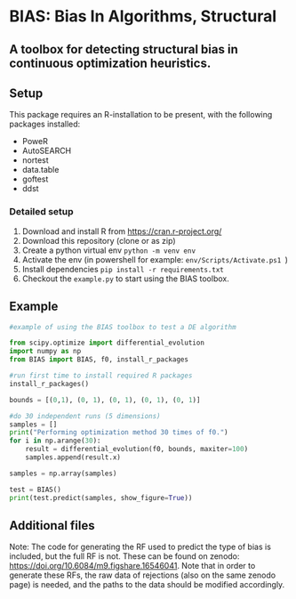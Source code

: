 # BIAS: Bias In Algorithms, Structural
## A toolbox for detecting structural bias in continuous optimization heuristics.

## Setup

This package requires an R-installation to be present, with the following packages installed:
- PoweR
- AutoSEARCH
- nortest
- data.table
- goftest
- ddst

### Detailed setup

1. Download and install R from https://cran.r-project.org/
2. Download this repository (clone or as zip)
3. Create a python virtual env `python -m venv env`
4. Activate the env (in powershell for example: `env/Scripts/Activate.ps1 `)
5. Install dependencies `pip install -r requirements.txt`
6. Checkout the `example.py` to start using the BIAS toolbox.


## Example

```py
#example of using the BIAS toolbox to test a DE algorithm

from scipy.optimize import differential_evolution
import numpy as np
from BIAS import BIAS, f0, install_r_packages

#run first time to install required R packages
install_r_packages()

bounds = [(0,1), (0, 1), (0, 1), (0, 1), (0, 1)]

#do 30 independent runs (5 dimensions)
samples = []
print("Performing optimization method 30 times of f0.")
for i in np.arange(30):
    result = differential_evolution(f0, bounds, maxiter=100)
    samples.append(result.x)

samples = np.array(samples)

test = BIAS()
print(test.predict(samples, show_figure=True))
```

## Additional files

Note: The code for generating the RF used to predict the type of bias is included, but the full RF is not. These can be found on zenodo: https://doi.org/10.6084/m9.figshare.16546041. Note that in order to generate these RFs, the raw data of rejections (also on the same zenodo page) is needed, and the paths to the data should be modified accordingly.